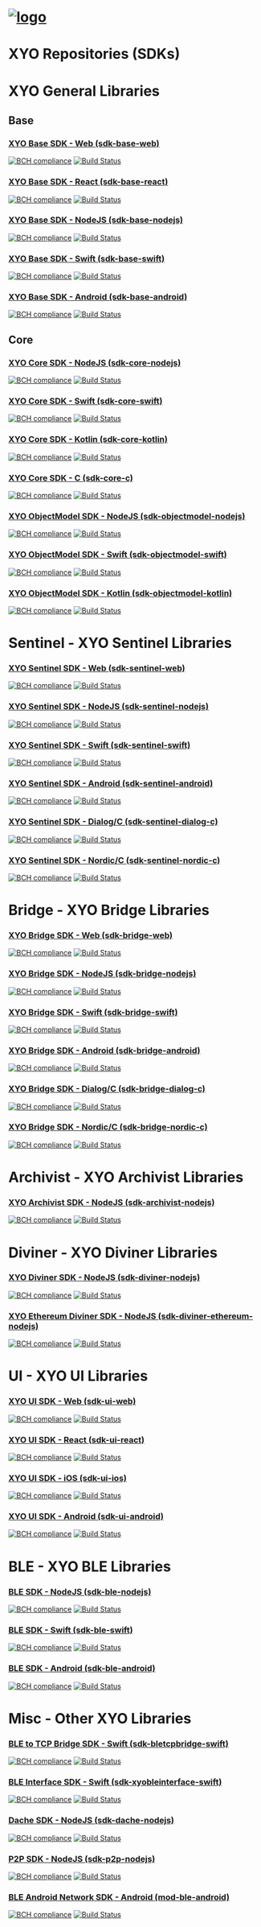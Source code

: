 [logo]: https://cdn.xy.company/img/brand/XY_Logo_GitHub.png

# [![logo]](https://xy.company)

# XYO Repositories (SDKs)

# XYO General Libraries

## Base

### [XYO Base SDK - Web (sdk-base-web)](https://github.com/XYOracleNetwork/sdk-base-web)

[![BCH compliance](https://bettercodehub.com/edge/badge/XYOracleNetwork/sdk-base-web?branch=master)](https://bettercodehub.com/results/XYOracleNetwork/sdk-base-web) [![Build Status](https://travis-ci.com/XYOracleNetwork/sdk-base-web.svg?token=A85R2pDnngMDyWoqeLUG&branch=master)](https://travis-ci.com/XYOracleNetwork/sdk-base-web)

### [XYO Base SDK - React (sdk-base-react)](https://github.com/XYOracleNetwork/sdk-base-react)

[![BCH compliance](https://bettercodehub.com/edge/badge/XYOracleNetwork/sdk-base-react?branch=master)](https://bettercodehub.com/results/XYOracleNetwork/sdk-base-react) [![Build Status](https://travis-ci.com/XYOracleNetwork/sdk-base-react.svg?token=A85R2pDnngMDyWoqeLUG&branch=master)](https://travis-ci.com/XYOracleNetwork/sdk-base-react)

### [XYO Base SDK - NodeJS (sdk-base-nodejs)](https://github.com/XYOracleNetwork/sdk-base-nodejs)

[![BCH compliance](https://bettercodehub.com/edge/badge/XYOracleNetwork/sdk-base-nodejs?branch=master)](https://bettercodehub.com/results/XYOracleNetwork/sdk-base-nodejs) [![Build Status](https://travis-ci.com/XYOracleNetwork/sdk-base-nodejs.svg?token=A85R2pDnngMDyWoqeLUG&branch=master)](https://travis-ci.com/XYOracleNetwork/sdk-base-nodejs)

### [XYO Base SDK - Swift (sdk-base-swift)](https://github.com/XYOracleNetwork/sdk-base-swift)

[![BCH compliance](https://bettercodehub.com/edge/badge/XYOracleNetwork/sdk-base-swift?branch=master)](https://bettercodehub.com/results/XYOracleNetwork/sdk-base-swift) [![Build Status](https://travis-ci.com/XYOracleNetwork/sdk-base-swift.svg?token=A85R2pDnngMDyWoqeLUG&branch=master)](https://travis-ci.com/XYOracleNetwork/sdk-base-swift)

### [XYO Base SDK - Android (sdk-base-android)](https://github.com/XYOracleNetwork/sdk-base-android)

[![BCH compliance](https://bettercodehub.com/edge/badge/XYOracleNetwork/sdk-base-android?branch=master)](https://bettercodehub.com/results/XYOracleNetwork/sdk-base-android) [![Build Status](https://travis-ci.com/XYOracleNetwork/sdk-base-android.svg?token=A85R2pDnngMDyWoqeLUG&branch=master)](https://travis-ci.com/XYOracleNetwork/sdk-base-android)

## Core

### [XYO Core SDK - NodeJS (sdk-core-nodejs)](https://github.com/XYOracleNetwork/sdk-core-nodejs)

[![BCH compliance](https://bettercodehub.com/edge/badge/XYOracleNetwork/sdk-core-nodejs?branch=master)](https://bettercodehub.com/results/XYOracleNetwork/sdk-core-nodejs) [![Build Status](https://travis-ci.com/XYOracleNetwork/sdk-core-nodejs.svg?token=A85R2pDnngMDyWoqeLUG&branch=master)](https://travis-ci.com/XYOracleNetwork/sdk-core-nodejs)

### [XYO Core SDK - Swift (sdk-core-swift)](https://github.com/XYOracleNetwork/sdk-core-swift)

[![BCH compliance](https://bettercodehub.com/edge/badge/XYOracleNetwork/sdk-core-swift?branch=master)](https://bettercodehub.com/results/XYOracleNetwork/sdk-core-swift) [![Build Status](https://travis-ci.com/XYOracleNetwork/sdk-core-swift.svg?token=A85R2pDnngMDyWoqeLUG&branch=master)](https://travis-ci.com/XYOracleNetwork/sdk-core-swift)

### [XYO Core SDK - Kotlin (sdk-core-kotlin)](https://github.com/XYOracleNetwork/sdk-core-kotlin)

[![BCH compliance](https://bettercodehub.com/edge/badge/XYOracleNetwork/sdk-core-kotlin?branch=master)](https://bettercodehub.com/results/XYOracleNetwork/sdk-core-kotlin) [![Build Status](https://travis-ci.com/XYOracleNetwork/sdk-core-kotlin.svg?token=A85R2pDnngMDyWoqeLUG&branch=master)](https://travis-ci.com/XYOracleNetwork/sdk-core-kotlin)

### [XYO Core SDK - C (sdk-core-c)](https://github.com/XYOracleNetwork/sdk-core-c)

[![BCH compliance](https://bettercodehub.com/edge/badge/XYOracleNetwork/sdk-core-c?branch=master)](https://bettercodehub.com/results/XYOracleNetwork/sdk-core-c) [![Build Status](https://travis-ci.com/XYOracleNetwork/sdk-core-c.svg?token=A85R2pDnngMDyWoqeLUG&branch=master)](https://travis-ci.com/XYOracleNetwork/sdk-core-c)

### [XYO ObjectModel SDK - NodeJS (sdk-objectmodel-nodejs)](https://github.com/XYOracleNetwork/sdk-objectmodel-nodejs)

[![BCH compliance](https://bettercodehub.com/edge/badge/XYOracleNetwork/sdk-objectmodel-nodejs?branch=master)](https://bettercodehub.com/results/XYOracleNetwork/sdk-objectmodel-nodejs) [![Build Status](https://travis-ci.com/XYOracleNetwork/sdk-objectmodel-nodejs.svg?token=A85R2pDnngMDyWoqeLUG&branch=master)](https://travis-ci.com/XYOracleNetwork/sdk-objectmodel-nodejs)

### [XYO ObjectModel SDK - Swift (sdk-objectmodel-swift)](https://github.com/XYOracleNetwork/sdk-objectmodel-swift)

[![BCH compliance](https://bettercodehub.com/edge/badge/XYOracleNetwork/sdk-objectmodel-swift?branch=master)](https://bettercodehub.com/results/XYOracleNetwork/sdk-objectmodel-swift) [![Build Status](https://travis-ci.com/XYOracleNetwork/sdk-objectmodel-swift.svg?token=A85R2pDnngMDyWoqeLUG&branch=master)](https://travis-ci.com/XYOracleNetwork/sdk-objectmodel-swift)

### [XYO ObjectModel SDK - Kotlin (sdk-objectmodel-kotlin)](https://github.com/XYOracleNetwork/sdk-objectmodel-kotlin)

[![BCH compliance](https://bettercodehub.com/edge/badge/XYOracleNetwork/sdk-objectmodel-kotlin?branch=master)](https://bettercodehub.com/results/XYOracleNetwork/sdk-objectmodel-kotlin) [![Build Status](https://travis-ci.com/XYOracleNetwork/sdk-objectmodel-kotlin.svg?token=A85R2pDnngMDyWoqeLUG&branch=master)](https://travis-ci.com/XYOracleNetwork/sdk-objectmodel-kotlin)

# Sentinel - XYO Sentinel Libraries

### [XYO Sentinel SDK - Web (sdk-sentinel-web)](https://github.com/XYOracleNetwork/sdk-sentinel-web)

[![BCH compliance](https://bettercodehub.com/edge/badge/XYOracleNetwork/sdk-sentinel-web?branch=master)](https://bettercodehub.com/results/XYOracleNetwork/sdk-sentinel-web) [![Build Status](https://travis-ci.com/XYOracleNetwork/sdk-sentinel-web.svg?token=A85R2pDnngMDyWoqeLUG&branch=master)](https://travis-ci.com/XYOracleNetwork/sdk-sentinel-web)

### [XYO Sentinel SDK - NodeJS (sdk-sentinel-nodejs)](https://github.com/XYOracleNetwork/sdk-sentinel-nodejs)

[![BCH compliance](https://bettercodehub.com/edge/badge/XYOracleNetwork/sdk-sentinel-nodejs?branch=master)](https://bettercodehub.com/results/XYOracleNetwork/sdk-sentinel-nodejs) [![Build Status](https://travis-ci.com/XYOracleNetwork/sdk-sentinel-nodejs.svg?token=A85R2pDnngMDyWoqeLUG&branch=master)](https://travis-ci.com/XYOracleNetwork/sdk-sentinel-nodejs)

### [XYO Sentinel SDK - Swift (sdk-sentinel-swift)](https://github.com/XYOracleNetwork/sdk-sentinel-swift)

[![BCH compliance](https://bettercodehub.com/edge/badge/XYOracleNetwork/sdk-sentinel-swift?branch=master)](https://bettercodehub.com/results/XYOracleNetwork/sdk-sentinel-swift) [![Build Status](https://travis-ci.com/XYOracleNetwork/sdk-sentinel-swift.svg?token=A85R2pDnngMDyWoqeLUG&branch=master)](https://travis-ci.com/XYOracleNetwork/sdk-sentinel-swift)

### [XYO Sentinel SDK - Android (sdk-sentinel-android)](https://github.com/XYOracleNetwork/sdk-sentinel-android)

[![BCH compliance](https://bettercodehub.com/edge/badge/XYOracleNetwork/sdk-sentinel-android?branch=master)](https://bettercodehub.com/results/XYOracleNetwork/sdk-sentinel-android) [![Build Status](https://travis-ci.com/XYOracleNetwork/sdk-sentinel-android.svg?token=A85R2pDnngMDyWoqeLUG&branch=master)](https://travis-ci.com/XYOracleNetwork/sdk-sentinel-android)

### [XYO Sentinel SDK - Dialog/C (sdk-sentinel-dialog-c)](https://github.com/XYOracleNetwork/sdk-sentinel-dialog-c)

[![BCH compliance](https://bettercodehub.com/edge/badge/XYOracleNetwork/sdk-sentinel-dialog-c?branch=master)](https://bettercodehub.com/results/XYOracleNetwork/sdk-sentinel-dialog-c) [![Build Status](https://travis-ci.com/XYOracleNetwork/sdk-sentinel-dialog-c.svg?token=A85R2pDnngMDyWoqeLUG&branch=master)](https://travis-ci.com/XYOracleNetwork/sdk-sentinel-dialog-c)

### [XYO Sentinel SDK - Nordic/C (sdk-sentinel-nordic-c)](https://github.com/XYOracleNetwork/sdk-sentinel-nordic-c)

[![BCH compliance](https://bettercodehub.com/edge/badge/XYOracleNetwork/sdk-sentinel-nordic-c?branch=master)](https://bettercodehub.com/results/XYOracleNetwork/sdk-sentinel-nordic-c) [![Build Status](https://travis-ci.com/XYOracleNetwork/sdk-sentinel-nordic-c.svg?token=A85R2pDnngMDyWoqeLUG&branch=master)](https://travis-ci.com/XYOracleNetwork/sdk-sentinel-nordic-c)

# Bridge - XYO Bridge Libraries

### [XYO Bridge SDK - Web (sdk-bridge-web)](https://github.com/XYOracleNetwork/sdk-bridge-web)

[![BCH compliance](https://bettercodehub.com/edge/badge/XYOracleNetwork/sdk-bridge-web?branch=master)](https://bettercodehub.com/results/XYOracleNetwork/sdk-bridge-web) [![Build Status](https://travis-ci.com/XYOracleNetwork/sdk-bridge-web.svg?token=A85R2pDnngMDyWoqeLUG&branch=master)](https://travis-ci.com/XYOracleNetwork/sdk-bridge-web)

### [XYO Bridge SDK - NodeJS (sdk-bridge-nodejs)](https://github.com/XYOracleNetwork/sdk-bridge-nodejs)

[![BCH compliance](https://bettercodehub.com/edge/badge/XYOracleNetwork/sdk-bridge-nodejs?branch=master&token=c0e7eaf803cf69afeb4dcf650765b0e558df10c2)](https://bettercodehub.com/) [![Build Status](https://travis-ci.com/XYOracleNetwork/sdk-bridge-nodejs.svg?token=pZupZyvUXyv7kQHGUhCq&branch=develop)](https://travis-ci.com/XYOracleNetwork/sdk-bridge-nodejs)

### [XYO Bridge SDK - Swift (sdk-bridge-swift)](https://github.com/XYOracleNetwork/sdk-bridge-swift)

[![BCH compliance](https://bettercodehub.com/edge/badge/XYOracleNetwork/sdk-bridge-swift?branch=master)](https://bettercodehub.com/results/XYOracleNetwork/sdk-bridge-swift) [![Build Status](https://travis-ci.com/XYOracleNetwork/sdk-bridge-swift.svg?token=A85R2pDnngMDyWoqeLUG&branch=master)](https://travis-ci.com/XYOracleNetwork/sdk-bridge-swift)

### [XYO Bridge SDK - Android (sdk-bridge-android)](https://github.com/XYOracleNetwork/sdk-bridge-android)

[![BCH compliance](https://bettercodehub.com/edge/badge/XYOracleNetwork/sdk-bridge-android?branch=master)](https://bettercodehub.com/results/XYOracleNetwork/sdk-bridge-android) [![Build Status](https://travis-ci.com/XYOracleNetwork/sdk-bridge-android.svg?token=A85R2pDnngMDyWoqeLUG&branch=master)](https://travis-ci.com/XYOracleNetwork/sdk-bridge-android)

### [XYO Bridge SDK - Dialog/C (sdk-bridge-dialog-c)](https://github.com/XYOracleNetwork/sdk-bridge-dialog-c)

[![BCH compliance](https://bettercodehub.com/edge/badge/XYOracleNetwork/sdk-bridge-dialog-c?branch=master)](https://bettercodehub.com/results/XYOracleNetwork/sdk-bridge-dialog-c) [![Build Status](https://travis-ci.com/XYOracleNetwork/sdk-bridge-dialog-c.svg?token=A85R2pDnngMDyWoqeLUG&branch=master)](https://travis-ci.com/XYOracleNetwork/sdk-bridge-dialog-c)

### [XYO Bridge SDK - Nordic/C (sdk-bridge-nordic-c)](https://github.com/XYOracleNetwork/sdk-bridge-nordic-c)

[![BCH compliance](https://bettercodehub.com/edge/badge/XYOracleNetwork/sdk-bridge-nordic-c?branch=master)](https://bettercodehub.com/results/XYOracleNetwork/sdk-bridge-nordic-c) [![Build Status](https://travis-ci.com/XYOracleNetwork/sdk-bridge-nordic-c.svg?token=A85R2pDnngMDyWoqeLUG&branch=master)](https://travis-ci.com/XYOracleNetwork/sdk-bridge-nordic-c)

# Archivist - XYO Archivist Libraries

### [XYO Archivist SDK - NodeJS (sdk-archivist-nodejs)](https://github.com/XYOracleNetwork/sdk-archivist-nodejs)

[![BCH compliance](https://bettercodehub.com/edge/badge/XYOracleNetwork/sdk-archivist-nodejs?branch=master)](https://bettercodehub.com/results/XYOracleNetwork/sdk-archivist-nodejs) [![Build Status](https://travis-ci.com/XYOracleNetwork/sdk-archivist-nodejs.svg?token=A85R2pDnngMDyWoqeLUG&branch=master)](https://travis-ci.com/XYOracleNetwork/sdk-archivist-nodejs)

# Diviner - XYO Diviner Libraries

### [XYO Diviner SDK - NodeJS (sdk-diviner-nodejs)](https://github.com/XYOracleNetwork/sdk-diviner-nodejs)

[![BCH compliance](https://bettercodehub.com/edge/badge/XYOracleNetwork/sdk-diviner-nodejs?branch=master)](https://bettercodehub.com/results/XYOracleNetwork/sdk-diviner-nodejs) [![Build Status](https://travis-ci.com/XYOracleNetwork/sdk-diviner-nodejs.svg?token=A85R2pDnngMDyWoqeLUG&branch=master)](https://travis-ci.com/XYOracleNetwork/sdk-diviner-nodejs)

### [XYO Ethereum Diviner SDK - NodeJS (sdk-diviner-ethereum-nodejs)](https://github.com/XYOracleNetwork/sdk-diviner-ethereum-nodejs)

[![BCH compliance](https://bettercodehub.com/edge/badge/XYOracleNetwork/sdk-diviner-ethereum-nodejs?branch=master)](https://bettercodehub.com/results/XYOracleNetwork/sdk-diviner-ethereum-nodejs) [![Build Status](https://travis-ci.com/XYOracleNetwork/sdk-diviner-ethereum-nodejs.svg?token=A85R2pDnngMDyWoqeLUG&branch=master)](https://travis-ci.com/XYOracleNetwork/sdk-diviner-ethereum-nodejs)

# UI - XYO UI Libraries

### [XYO UI SDK - Web (sdk-ui-web)](https://github.com/XYOracleNetwork/sdk-ui-web)

[![BCH compliance](https://bettercodehub.com/edge/badge/XYOracleNetwork/sdk-ui-web?branch=master)](https://bettercodehub.com/results/XYOracleNetwork/sdk-ui-web) [![Build Status](https://travis-ci.com/XYOracleNetwork/sdk-ui-web.svg?token=A85R2pDnngMDyWoqeLUG&branch=master)](https://travis-ci.com/XYOracleNetwork/sdk-ui-web)

### [XYO UI SDK - React (sdk-ui-react)](https://github.com/XYOracleNetwork/sdk-ui-react)

[![BCH compliance](https://bettercodehub.com/edge/badge/XYOracleNetwork/sdk-ui-react?branch=master)](https://bettercodehub.com/results/XYOracleNetwork/sdk-ui-react) [![Build Status](https://travis-ci.com/XYOracleNetwork/sdk-ui-react.svg?token=A85R2pDnngMDyWoqeLUG&branch=master)](https://travis-ci.com/XYOracleNetwork/sdk-ui-react)

### [XYO UI SDK - iOS (sdk-ui-ios)](https://github.com/XYOracleNetwork/sdk-ui-ios)

[![BCH compliance](https://bettercodehub.com/edge/badge/XYOracleNetwork/sdk-ui-ios?branch=master)](https://bettercodehub.com/results/XYOracleNetwork/sdk-ui-ios) [![Build Status](https://travis-ci.com/XYOracleNetwork/sdk-ui-ios.svg?token=A85R2pDnngMDyWoqeLUG&branch=master)](https://travis-ci.com/XYOracleNetwork/sdk-ui-ios)

### [XYO UI SDK - Android (sdk-ui-android)](https://github.com/XYOracleNetwork/sdk-ui-android)

[![BCH compliance](https://bettercodehub.com/edge/badge/XYOracleNetwork/sdk-ui-android?branch=master)](https://bettercodehub.com/results/XYOracleNetwork/sdk-ui-android) [![Build Status](https://travis-ci.com/XYOracleNetwork/sdk-ui-android.svg?token=A85R2pDnngMDyWoqeLUG&branch=master)](https://travis-ci.com/XYOracleNetwork/sdk-ui-android)

# BLE - XYO BLE Libraries

### [BLE SDK - NodeJS (sdk-ble-nodejs)](https://github.com/XYOracleNetwork/sdk-ble-nodejs)

[![BCH compliance](https://bettercodehub.com/edge/badge/XYOracleNetwork/sdk-ble-nodejs?branch=master&token=0a850d0bbc4211fc12aae7794027244a8539e5a1)](https://bettercodehub.com/) [![Build Status](https://travis-ci.com/XYOracleNetwork/sdk-ble-nodejs.svg?token=A85R2pDnngMDyWoqeLUG&branch=master)](https://travis-ci.com/XYOracleNetwork/sdk-ble-nodejs)

### [BLE SDK - Swift (sdk-ble-swift)](https://github.com/XYOracleNetwork/sdk-ble-swift)

[![BCH compliance](https://bettercodehub.com/edge/badge/XYOracleNetwork/sdk-ble-swift?branch=master)](https://bettercodehub.com/results/XYOracleNetwork/sdk-ble-swift) [![Build Status](https://travis-ci.com/XYOracleNetwork/sdk-ble-swift.svg?token=A85R2pDnngMDyWoqeLUG&branch=master)](https://travis-ci.com/XYOracleNetwork/sdk-ble-swift)

### [BLE SDK - Android (sdk-ble-android)](https://github.com/XYOracleNetwork/sdk-ble-android)

[![BCH compliance](https://bettercodehub.com/edge/badge/XYOracleNetwork/sdk-ble-android?branch=master)](https://bettercodehub.com/results/XYOracleNetwork/sdk-ble-android) [![Build Status](https://travis-ci.com/XYOracleNetwork/sdk-ble-android.svg?token=A85R2pDnngMDyWoqeLUG&branch=master)](https://travis-ci.com/XYOracleNetwork/sdk-ble-android)

# Misc - Other XYO Libraries

### [BLE to TCP Bridge SDK - Swift (sdk-bletcpbridge-swift)](https://github.com/XYOracleNetwork/sdk-bletcpbridge-swift)

[![BCH compliance](https://bettercodehub.com/edge/badge/XYOracleNetwork/sdk-bletcpbridge-swift?branch=master)](https://bettercodehub.com/results/XYOracleNetwork/sdk-bletcpbridge-swift) [![Build Status](https://travis-ci.com/XYOracleNetwork/sdk-bletcpbridge-swift.svg?token=A85R2pDnngMDyWoqeLUG&branch=master)](https://travis-ci.com/XYOracleNetwork/sdk-bletcpbridge-swift)

### [BLE Interface SDK - Swift (sdk-xyobleinterface-swift)](https://github.com/XYOracleNetwork/sdk-xyobleinterface-swift)

[![BCH compliance](https://bettercodehub.com/edge/badge/XYOracleNetwork/sdk-xyobleinterface-swift?branch=master)](https://bettercodehub.com/results/XYOracleNetwork/sdk-xyobleinterface-swift) [![Build Status](https://travis-ci.com/XYOracleNetwork/sdk-xyobleinterface-swift.svg?token=A85R2pDnngMDyWoqeLUG&branch=master)](https://travis-ci.com/XYOracleNetwork/sdk-xyobleinterface-swift)

### [Dache SDK - NodeJS (sdk-dache-nodejs)](https://github.com/XYOracleNetwork/sdk-dache-nodejs)

[![BCH compliance](https://bettercodehub.com/edge/badge/XYOracleNetwork/sdk-dache-nodejs?branch=master)](https://bettercodehub.com/results/XYOracleNetwork/sdk-dache-nodejs) [![Build Status](https://travis-ci.com/XYOracleNetwork/sdk-dache-nodejs.svg?token=A85R2pDnngMDyWoqeLUG&branch=master)](https://travis-ci.com/XYOracleNetwork/sdk-dache-nodejs)

### [P2P SDK - NodeJS (sdk-p2p-nodejs)](https://github.com/XYOracleNetwork/sdk-p2p-nodejs)

[![BCH compliance](https://bettercodehub.com/edge/badge/XYOracleNetwork/sdk-p2p-nodejs?branch=master&token=21819b8578942dd324864161f1e9d4fe2296bbd2)](https://bettercodehub.com/) [![Build Status](https://travis-ci.com/XYOracleNetwork/sdk-p2p-nodejs.svg?token=A85R2pDnngMDyWoqeLUG&branch=master)](https://travis-ci.com/XYOracleNetwork/sdk-p2p-nodejs)

### [BLE Android Network SDK - Android (mod-ble-android)](https://github.com/XYOracleNetwork/mod-ble-android)

[![BCH compliance](https://bettercodehub.com/edge/badge/XYOracleNetwork/mod-ble-android?branch=master)](https://bettercodehub.com/results/XYOracleNetwork/mod-ble-android) [![Build Status](https://travis-ci.com/XYOracleNetwork/sdk-ble-android.svg?token=A85R2pDnngMDyWoqeLUG&branch=master)](https://travis-ci.com/XYOracleNetwork/sdk-ble-android)
